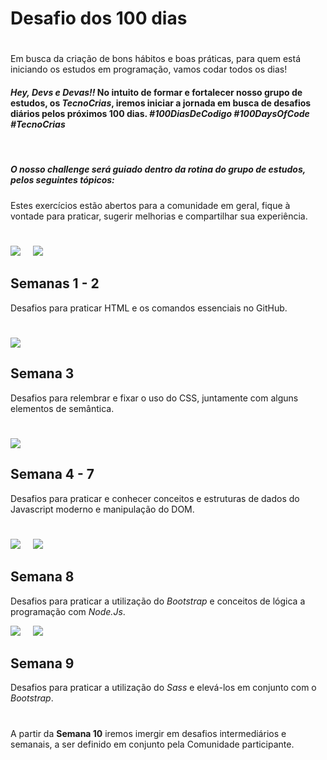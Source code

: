 # **Desafio dos 100 dias**

#
 Em busca da criação de bons hábitos e boas práticas, para quem está iniciando os estudos em programação, vamos codar todos os dias!
&nbsp;
#### <p> _Hey, Devs e Devas!!_ No intuito de formar e fortalecer nosso grupo de estudos, os _TecnoCrias_, iremos iniciar a jornada em busca de desafios diários pelos próximos **100** dias. _#100DiasDeCodigo #100DaysOfCode #TecnoCrias_</p>
&nbsp;
##### **O nosso _challenge_ será guiado dentro da rotina do grupo de estudos, pelos seguintes tópicos:**

Estes exercícios estão abertos para a comunidade em geral, fique à vontade para praticar, sugerir melhorias e compartilhar sua experiência. 

<div>

#
<img src="https://img.shields.io/badge/HTML5-E34F26?style=for-the-badge&logo=html5&logoColor=white" style = "margin-right: 16px">
<img src="https://img.shields.io/badge/GitHub-100000?style=for-the-badge&logo=github&logoColor=white">

## Semanas 1 - 2
Desafios para praticar HTML e os comandos essenciais no GitHub.
</div>

#
<div>
<img src="https://img.shields.io/badge/CSS3-1572B6?style=for-the-badge&logo=css3&logoColor=white">


## Semana 3
Desafios para relembrar e fixar o uso do CSS, juntamente com alguns elementos de semântica.
</div>

#
<div>
<img src="https://img.shields.io/badge/JavaScript-F7DF1E?style=for-the-badge&logo=javascript&logoColor=black">

## Semana 4 - 7
Desafios para praticar e conhecer conceitos e estruturas de dados do Javascript moderno e manipulação do DOM.
</div>

#
<div>
<img src="https://img.shields.io/badge/Bootstrap-563D7C?style=for-the-badge&logo=bootstrap&logoColor=white" style = "margin-right: 16px">
<img src="https://img.shields.io/badge/Node.js-43853D?style=for-the-badge&logo=node.js&logoColor=white">

## Semana 8
Desafios para praticar a utilização do _Bootstrap_ e conceitos de lógica a programação com  _Node.Js_.
</div>

<div>
<img src="https://img.shields.io/badge/Bootstrap-563D7C?style=for-the-badge&logo=bootstrap&logoColor=white" style = "margin-right: 16px">
<img src="https://img.shields.io/badge/Sass-CC6699?style=for-the-badge&logo=sass&logoColor=white">

## Semana 9

Desafios para praticar a utilização do  _Sass_ e elevá-los em conjunto com o _Bootstrap_.
</div>

#
A partir da __Semana 10__ iremos imergir em desafios intermediários e semanais, a ser definido em conjunto pela Comunidade participante.
